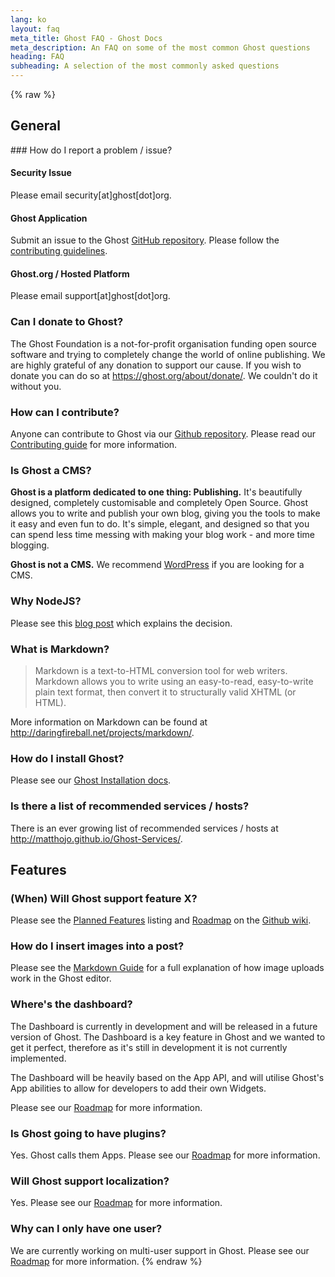 ```yaml
---
lang: ko
layout: faq
meta_title: Ghost FAQ - Ghost Docs
meta_description: An FAQ on some of the most common Ghost questions
heading: FAQ
subheading: A selection of the most commonly asked questions
---
```


{% raw %}

## General

### How do I report a problem / issue? <a id="report-problem"></a>

#### Security Issue

Please email security[at]ghost[dot]org.

#### Ghost Application

Submit an issue to the Ghost [GitHub repository](https://github.com/TryGhost/Ghost). Please follow the [contributing guidelines](https://github.com/TryGhost/Ghost/blob/master/CONTRIBUTING.md#raising-issues).

#### Ghost.org / Hosted Platform

Please email support[at]ghost[dot]org.

### Can I donate to Ghost? <a id="donating"></a>
The Ghost Foundation is a not-for-profit organisation funding open source software and trying to completely change the world of online publishing. We are highly grateful of any donation to support our cause. If you wish to donate you can do so at <https://ghost.org/about/donate/>. We couldn't do it without you.

### How can I contribute? <a id="contributing"></a>
Anyone can contribute to Ghost via our [Github repository](https://github.com/TryGhost/Ghost). Please read our [Contributing guide](https://github.com/TryGhost/Ghost/blob/master/CONTRIBUTING.md) for more information.
	
### Is Ghost a CMS? <a id="is-ghost-a-cms"></a>
**Ghost is a platform dedicated to one thing: Publishing.** It's beautifully designed, completely customisable and completely Open Source. Ghost allows you to write and publish your own blog, giving you the tools to make it easy and even fun to do. It's simple, elegant, and designed so that you can spend less time messing with making your blog work - and more time blogging.

**Ghost is not a CMS.** We recommend [WordPress](http://wordpress.org/) if you are looking for a CMS.

### Why NodeJS? <a id="why-nodejs"></a>
Please see this [blog post](http://blog.ghost.org/hosted-platform-preview/) which explains the decision.

### What is Markdown? <a id="markdown"></a>

> Markdown is a text-to-HTML conversion tool for web writers. Markdown allows you to write using an easy-to-read, easy-to-write plain text format, then convert it to structurally valid XHTML (or HTML).

More information on Markdown can be found at <http://daringfireball.net/projects/markdown/>.
### How do I install Ghost?
Please see our [Ghost Installation docs](http://docs.ghost.org/installation/).

### Is there a list of recommended services / hosts? <a id="recommended-services"></a>
There is an ever growing list of recommended services / hosts at <http://matthojo.github.io/Ghost-Services/>.

## Features

### (When) Will Ghost support feature X? <a id="feature-x"></a>

Please see the [Planned Features](https://github.com/TryGhost/Ghost/wiki/Planned-Features) listing and [Roadmap](https://github.com/TryGhost/Ghost/wiki/Roadmap) on the [Github wiki](https://github.com/TryGhost/Ghost/wiki).

### How do I insert images into a post? <a id="inserting-images"></a>

Please see the [Markdown Guide](/usage/writing/#markdown) for a full explanation of how image uploads work in the Ghost editor.

### Where's the dashboard? <a id="dashboard"></a>
The Dashboard is currently in development and will be released in a future version of Ghost. The Dashboard is a key feature in Ghost and we wanted to get it perfect, therefore as it's still in development it is not currently implemented.

The Dashboard will be heavily based on the App API, and will utilise Ghost's App abilities to allow for developers to add their own Widgets.

Please see our [Roadmap](https://github.com/TryGhost/Ghost/wiki/Roadmap) for more information.


### Is Ghost going to have plugins? <a id="plugins"></a>
Yes. Ghost calls them Apps. Please see our [Roadmap](https://github.com/TryGhost/Ghost/wiki/Roadmap) for more information.

### Will Ghost support localization? <a id="localization"></a>
Yes. Please see our [Roadmap](https://github.com/TryGhost/Ghost/wiki/Roadmap#milestone-5---version-050) for more information.

### Why can I only have one user? <a id="only-one-user"></a>
We are currently working on multi-user support in Ghost. Please see our [Roadmap](https://github.com/TryGhost/Ghost/wiki/Roadmap#milestone-5---version-050) for more information.
{% endraw %}